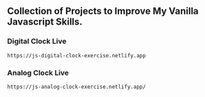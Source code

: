 ## Collection of Projects to Improve My Vanilla Javascript Skills.

### Digital Clock Live 
`https://js-digital-clock-exercise.netlify.app`

### Analog Clock Live 
`https://js-analog-clock-exercise.netlify.app/`
